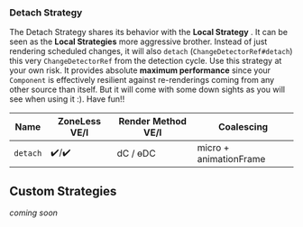 ### Detach Strategy

The Detach Strategy shares its behavior with the **Local Strategy** . It can be seen as
the **Local Strategies** more aggressive brother. Instead of just rendering scheduled changes,
it will also `detach` (`ChangeDetectorRef#detach`) this very `ChangeDetectorRef` from the detection cycle.
Use this strategy at your own risk. It provides absolute **maximum performance** since your `Component` is
effectively resilient against re-renderings coming from any other source than itself. But it will come with
some down sights as you will see when using it :). Have fun!!

| Name     | ZoneLess VE/I | Render Method VE/I | Coalescing             |
| -------- | ------------- | ------------------ | ---------------------- |
| `detach` | ✔️/✔️         | dC / ɵDC           | micro + animationFrame |

## Custom Strategies

_coming soon_
